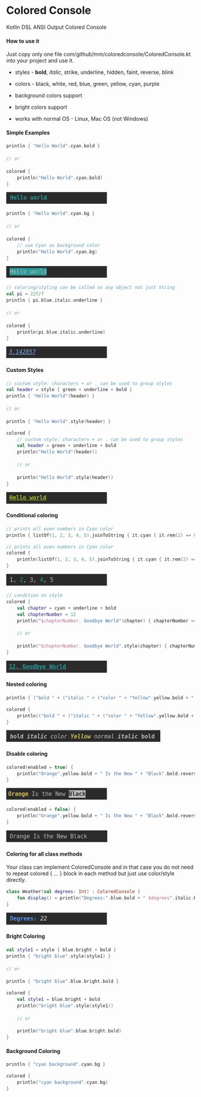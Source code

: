 # Colored Console
Kotlin DSL ANSI Output Colored Console

#### How to use it

Just copy only one file com/github/mm/coloredconsole/ColoredConsole.kt into your project and use it.

* styles - **bold**, *italic*, strike, underline, hidden, faint, reverse, blink

* colors - black, white, red, blue, green, yellow, cyan, purple

* background colors support

* bright colors support

* works with normal OS - Linux, Mac OS (not Windows) 

#### Simple Examples


```kotlin
println { "Hello World".cyan.bold }

// or 

colored {
    println("Hello World".cyan.bold) 
}
```

<img src=".images/simple-1.png"/>


```kotlin
println { "Hello World".cyan.bg }  

// or

colored {
    // use Cyan as background color
    println("Hello World".cyan.bg)  
}
```

<img src=".images/simple-2.png"/>


```kotlin
// coloring/styling can be called on any object not just String
val pi = 22f/7
println { pi.blue.italic.underline }

// or

colored {
    println(pi.blue.italic.underline)
}
```

<img src=".images/simple-3.png"/>


#### Custom Styles

```kotlin
// custom style: characters + or . can be used to group styles
val header = style { green + underline + bold }
println { "Hello World"(header) }

// or

println { "Hello World".style(header) }
```

```kotlin
colored {
    // custom style: characters + or . can be used to group styles
    val header = green + underline + bold 
    println("Hello World"(header))
    
    // or
    
    println("Hello World".style(header))
}
```

<img src=".images/custom-1.png"/>



#### Conditional coloring

```kotlin
// prints all even numbers in Cyan color
println { listOf(1, 2, 3, 4, 5).joinToString { it.cyan { it.rem(2) == 0 } } }
```

```kotlin
// prints all even numbers in Cyan color
colored {
    println(listOf(1, 2, 3, 4, 5).joinToString { it.cyan { it.rem(2) == 0 } })
}
```

<img src=".images/condition-1.png"/>

```kotlin
// condition on style
colored {
    val chapter = cyan + underline + bold 
    val chapterNumber = 12
    println("$chapterNumber. Goodbye World"(chapter) { chapterNumber >= 10 })
    
    // or
    
    println("$chapterNumber. Goodbye World".style(chapter) { chapterNumber >= 10 })
}
```
<img src=".images/condition-2.png"/>


#### Nested coloring

```kotlin
println { ("bold " + ("italic " + ("color " + "Yellow".yellow.bold + " normal").faint + " italic").italic + " bold").bold }
```

```kotlin
colored {
    println(("bold " + ("italic " + ("color " + "Yellow".yellow.bold + " normal").faint + " italic").italic + " bold").bold)
}
```

<img src=".images/nested-1.png"/>


#### Disable coloring

```kotlin
colored(enabled = true) {
    println("Orange".yellow.bold + " Is the New " + "Black".bold.reverse)
}
```

<img src=".images/disable-1.png"/>


```kotlin
colored(enabled = false) {
    println("Orange".yellow.bold + " Is the New " + "Black".bold.reverse)
}
``` 

<img src=".images/disable-2.png"/>

#### Coloring for all class methods 

Your class can implement ColoredConsole and in that case 
you do not need to repeat colored { ... } block in each method but just use color/style directly. 

```kotlin
class Weather(val degrees: Int) : ColoredConsole {
    fun display() = println("Degrees:".blue.bold + " $degrees".italic.bold)
}

```       

<img src=".images/class-1.png"/>

#### Bright Coloring 

```kotlin
val style1 = style { blue.bright + bold }
println { "bright blue".style(style1) }

// or 

println { "bright blue".blue.bright.bold }
```

```kotlin
colored {
    val style1 = blue.bright + bold
    println("bright blue".style(style1))
    
    // or 

    println("bright blue".blue.bright.bold)
}
```

#### Background Coloring 

```kotlin
println { "cyan background".cyan.bg }
```

```kotlin
colored {
    println("cyan background".cyan.bg)
}
```

